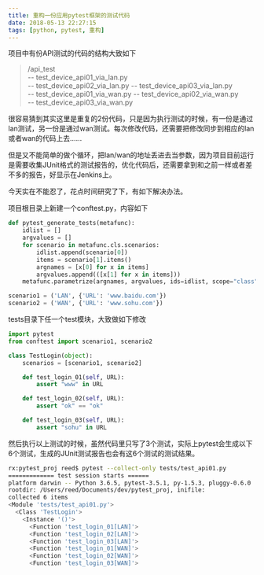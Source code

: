 ```yaml
---
title: 重构一份应用pytest框架的测试代码
date: 2018-05-13 22:27:15
tags: [python, pytest, 重构]
---
```


项目中有份API测试的代码的结构大致如下

> /api_test   
>     --  test_device_api01_via_lan.py   
>     --  test_device_api02_via_lan.py
>     -- test_device_api03_via_lan.py   
>     -- test_device_api01_via_wan.py
>     -- test_device_api02_via_wan.py   
>     -- test_device_api03_via_wan.py

很容易猜到其实这里是重复的2份代码，只是因为执行测试的时候，有一份是通过lan测试，另一份是通过wan测试。每次修改代码，还需要把修改同步到相应的lan或者wan的代码上去……

但是又不能简单的做个循环，把lan/wan的地址丢进去当参数，因为项目目前运行是需要收集JUnit格式的测试报告的，优化代码后，还需要拿到和之前一样或者差不多的报告，好显示在Jenkins上。

今天实在不能忍了，花点时间研究了下，有如下解决办法。

项目根目录上新建一个conftest.py，内容如下

``` python
def pytest_generate_tests(metafunc):
    idlist = []
    argvalues = []
    for scenario in metafunc.cls.scenarios:
        idlist.append(scenario[0])
        items = scenario[1].items()
        argnames = [x[0] for x in items]
        argvalues.append(([x[1] for x in items]))
    metafunc.parametrize(argnames, argvalues, ids=idlist, scope="class")

scenario1 = ('LAN', {'URL': 'www.baidu.com'})
scenario2 = ('WAN', {'URL': 'www.sohu.com'})
```

tests目录下任一个test模块，大致做如下修改

``` python
import pytest
from conftest import scenario1, scenario2

class TestLogin(object):
    scenarios = [scenario1, scenario2]

    def test_login_01(self, URL):
        assert "www" in URL

    def test_login_02(self, URL):
        assert "ok" == "ok"

    def test_login_03(self, URL):
        assert "sohu" in URL
```

然后执行以上测试的时候，虽然代码里只写了3个测试，实际上pytest会生成以下6个测试，生成的JUnit测试报告也会有这6个测试的测试结果。

``` bash
rx:pytest_proj reed$ pytest --collect-only tests/test_api01.py
============= test session starts ======
platform darwin -- Python 3.6.5, pytest-3.5.1, py-1.5.3, pluggy-0.6.0
rootdir: /Users/reed/Documents/dev/pytest_proj, inifile:
collected 6 items
<Module 'tests/test_api01.py'>
  <Class 'TestLogin'>
    <Instance '()'>
      <Function 'test_login_01[LAN]'>
      <Function 'test_login_02[LAN]'>
      <Function 'test_login_03[LAN]'>
      <Function 'test_login_01[WAN]'>
      <Function 'test_login_02[WAN]'>
      <Function 'test_login_03[WAN]'>
```


